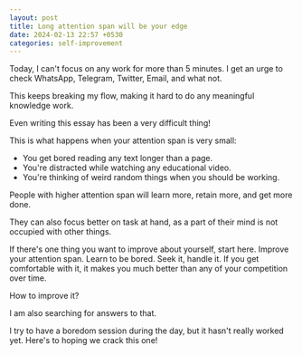 ```yaml
---
layout: post
title: Long attention span will be your edge
date: 2024-02-13 22:57 +0530
categories: self-improvement
---
```


Today, I can't focus on any work for more than 5 minutes. I get an urge to check WhatsApp, Telegram, Twitter, Email, and what not.

This keeps breaking my flow, making it hard to do any meaningful knowledge work.

Even writing this essay has been a very difficult thing!

This is what happens when your attention span is very small:

* You get bored reading any text longer than a page.
* You're distracted while watching any educational video.
* You're thinking of weird random things when you should be working.

People with higher attention span will learn more, retain more, and get more done.

They can also focus better on task at hand, as a part of their mind is not occupied with other things.

If there's one thing you want to improve about yourself, start here. Improve your attention span. Learn to be bored. Seek it, handle it. If you get comfortable with it, it makes you much better than any of your competition over time.

How to improve it?

I am also searching for answers to that.

I try to have a boredom session during the day, but it hasn't really worked yet. Here's to hoping we crack this one!